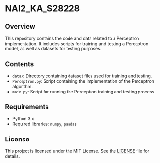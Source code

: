 # NAI2_KA_S28228

## Overview

This repository contains the code and data related to a Perceptron implementation. It includes scripts for training and testing a Perceptron model, as well as datasets for testing purposes.

## Contents

- `data/`: Directory containing dataset files used for training and testing.
- `Perceptron.py`: Script containing the implementation of the Perceptron algorithm.
- `main.py`: Script for running the Perceptron training and testing process.

## Requirements

- Python 3.x
- Required libraries: `numpy`, `pandas`

## License

This project is licensed under the MIT License. See the [LICENSE](LICENSE.txt) file for details.
